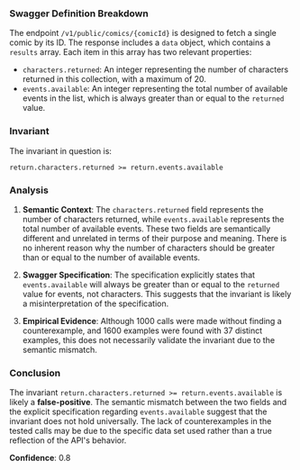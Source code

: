 ### Swagger Definition Breakdown

The endpoint `/v1/public/comics/{comicId}` is designed to fetch a single comic by its ID. The response includes a `data` object, which contains a `results` array. Each item in this array has two relevant properties:

- `characters.returned`: An integer representing the number of characters returned in this collection, with a maximum of 20.
- `events.available`: An integer representing the total number of available events in the list, which is always greater than or equal to the `returned` value.

### Invariant

The invariant in question is:

`return.characters.returned >= return.events.available`

### Analysis

1. **Semantic Context**: The `characters.returned` field represents the number of characters returned, while `events.available` represents the total number of available events. These two fields are semantically different and unrelated in terms of their purpose and meaning. There is no inherent reason why the number of characters should be greater than or equal to the number of available events.

2. **Swagger Specification**: The specification explicitly states that `events.available` will always be greater than or equal to the `returned` value for events, not characters. This suggests that the invariant is likely a misinterpretation of the specification.

3. **Empirical Evidence**: Although 1000 calls were made without finding a counterexample, and 1600 examples were found with 37 distinct examples, this does not necessarily validate the invariant due to the semantic mismatch.

### Conclusion

The invariant `return.characters.returned >= return.events.available` is likely a **false-positive**. The semantic mismatch between the two fields and the explicit specification regarding `events.available` suggest that the invariant does not hold universally. The lack of counterexamples in the tested calls may be due to the specific data set used rather than a true reflection of the API's behavior.

**Confidence**: 0.8
